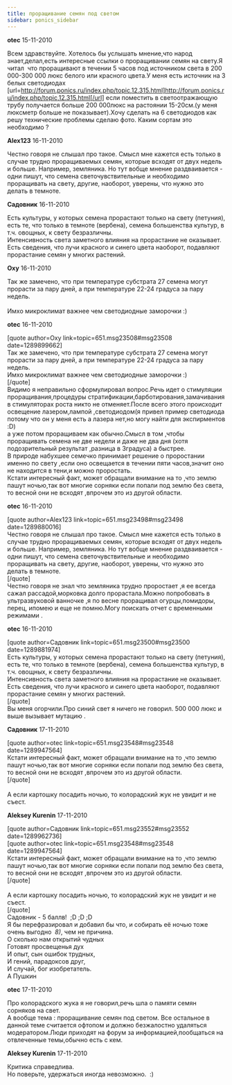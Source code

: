 ```yaml
---
title: проращивание семян под светом
sidebar: ponics_sidebar
---
```


**otec** 15-11-2010

Всем здравствуйте. Хотелось бы услышать мнение,что народ знает,делал,есть интересные ссылки о проращивании семян на свету.Я читал&nbsp; что проращивают в течении 5 часов под источником света в 200 000-300 000 люкс белого или красного цвета.У меня есть источник на 3 белых светодиодах [url=http://forum.ponics.ru/index.php/topic,12.315.html]http://forum.ponics.ru/index.php/topic,12.315.html[/url] если поместить в светоотражающую трубу получается больше 200 000люкс на растоянии 15-20см.(у меня люксметр больше не показывает).Хочу сделать на 6 светодиодов как решу технические проблемы сделаю фото. Каким сортам это необходимо ?<br />

**Alex123** 16-11-2010

Честно говоря не слышал про такое. Смысл мне кажется есть только в случае трудно проращиваемых семян, которые всходят от двух недель и больше. Например, земляника. Но тут вобще мнение раздваивается - одни пишут, что семена светочувствительные и необходимо проращивать на свету, другие, наоборот, уверены, что нужно это делать в темноте. 

**Садовник** 16-11-2010

Есть культуры, у которых семена прорастают только на свету (петуния), есть те, что только в темноте (вербена), семена большенства культур, в т.ч. овощных, к свету безразличны.<br />Интенсивность света заметного влияния на прорастание не оказывает.<br />Есть сведения, что лучи красного и синего цвета наоборот, подавляют прорастание семян у многих растений.

**Oxy** 16-11-2010

Так же замечено, что при температуре субстрата 27 семена могут прорасти за пару дней, а при температуре 22-24 градуса за пару недель. <br /><br />Имхо микроклимат важнее чем светодиодные заморочки :)

**otec** 16-11-2010

[quote author=Oxy link=topic=651.msg23508#msg23508 date=1289899662]<br />Так же замечено, что при температуре субстрата 27 семена могут прорасти за пару дней, а при температуре 22-24 градуса за пару недель. <br />Имхо микроклимат важнее чем светодиодные заморочки :)<br />[/quote]<br />Видимо я неправильно сформулировал вопрос.Речь идет о стимуляции проращивания,процедуры стратификации,барботирования,замачивания в стимуляторах роста никто не отменяет.После всего этого происходит освещение лазером,лампой ,светодиодом(я привел пример светодиода потому что он у меня есть а лазера нет,но могу найти для экспирментов :D)<br />а уже потом проращиваем как обычно.Смысл в том ,чтобы проращивать семена не две недели и даже не два дня (хотя подозрительный результат ,разница в 3градуса) а быстрее.<br />В природе набухшее семечко принимает решение о проростании именно по свету ,если оно освещается в течении пяти часов,значит оно не находится в тени,и можно проростать.<br />Кстати интересный факт, может обращали внимание на то ,что землю пашут ночью,так вот многие сорняки если попали под землю без света, то весной они не всходят ,впрочем это из другой области.<br />

**otec** 16-11-2010

[quote author=Alex123 link=topic=651.msg23498#msg23498 date=1289880016]<br />Честно говоря не слышал про такое. Смысл мне кажется есть только в случае трудно проращиваемых семян, которые всходят от двух недель и больше. Например, земляника. Но тут вобще мнение раздваивается - одни пишут, что семена светочувствительные и необходимо проращивать на свету, другие, наоборот, уверены, что нужно это делать в темноте.<br />[/quote]<br />Честно говоря не знал что земляника трудно проростает ,я ее всегда сажал рассадой,морковка долго прорастала.Можно попробовать в ультразвуковой ванночке ,я по весне проращивал огурцы,помидоры, перец, ипомею и еще не помню.Могу поискать отчет с временными режимами .

**otec** 16-11-2010

[quote author=Садовник link=topic=651.msg23500#msg23500 date=1289881974]<br />Есть культуры, у которых семена прорастают только на свету (петуния), есть те, что только в темноте (вербена), семена большенства культур, в т.ч. овощных, к свету безразличны.<br />Интенсивность света заметного влияния на прорастание не оказывает.<br />Есть сведения, что лучи красного и синего цвета наоборот, подавляют прорастание семян у многих растений.<br />[/quote]<br />Вы меня огорчили.Про синий свет я ничего не говорил. 500 000 люкс и выше вызывает мутацию .<br />

**Садовник** 17-11-2010

[quote author=otec link=topic=651.msg23548#msg23548 date=1289947564]<br />Кстати интересный факт, может обращали внимание на то ,что землю пашут ночью,так вот многие сорняки если попали под землю без света, то весной они не всходят ,впрочем это из другой области.<br />[/quote]<br /><br />А если картошку посадить ночью, то колорадский жук не увидит и не съест.

**Aleksey Kurenin** 17-11-2010

[quote author=Садовник link=topic=651.msg23552#msg23552 date=1289962736]<br />[quote author=otec link=topic=651.msg23548#msg23548 date=1289947564]<br />Кстати интересный факт, может обращали внимание на то ,что землю пашут ночью,так вот многие сорняки если попали под землю без света, то весной они не всходят ,впрочем это из другой области.<br />[/quote]<br /><br />А если картошку посадить ночью, то колорадский жук не увидит и не съест.<br />[/quote]<br />Садовник - 5 баллв!&nbsp; ;D ;D ;D<br />Я бы перефразировал и добавил бы что, и собирать её ночью тоже очень выгодно&nbsp; *8)*, чем не причина. <br />О сколько нам открытий чудных<br />Готовят просвещенья дух<br />И опыт, сын ошибок трудных,<br />И гений, парадоксов друг,<br />И случай, бог изобретатель.<br />А Пушкин

**otec** 17-11-2010

Про колорадского жука я не говорил,речь шла о памяти семян сорняков на свет.<br />А вообще тема : проращивание семян под светом. Все остальное в данной теме считается офтопом и должно безжалостно удаляться модератором.Люди приходят на форум за информацией,пообщаться на отвлеченные темы,обычно есть с кем.

**Aleksey Kurenin** 17-11-2010

Критика справедлива. <br />Но поверьте, удержаться иногда невозможно.&nbsp; :)

